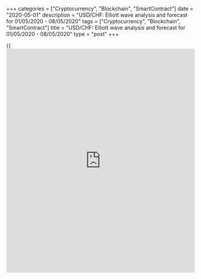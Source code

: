 +++
categories = ["Cryptocurrency", "Blockchain", "SmartContract"]
date = "2020-05-01"
description = "USD/CHF: Elliott wave analysis and forecast for 01/05/2020 - 08/05/2020"
tags = ["Cryptocurrency", "Blockchain", "SmartContract"]
title = "USD/CHF: Elliott wave analysis and forecast for 01/05/2020 - 08/05/2020"
type = "post"
+++

{{<iframe id="large-banner" src="https://www.bounty.group/#slide=18.0" width="100%" height="600" scrolling="no" style="border: 0px solid rgb(216, 221, 230); border-radius: 3px;">}}

May 1, 2020

May 1, 2020

USD/CHF: Elliott wave analysis and forecast for 01/05/2020 –
08/05/2020Alex Geuta

## [USD/CHF][1] remains likely to fall. Estimated pivot point is at a
level of 0.9804.

 **Main scenario:** Consider short positions from corrections below the
level of 0.9804 with a target of 0.9167 – 0.9000.

 **Alternative scenario:** ****breakout and consolidation above the
level of 0.9804 will allow the pair to continue rising to the levels of
1.0024 – 1.0235.

 **Analysis:** Supposedly, the descending third wave of larger degree
(3) continues developing on the [daily](https://www.fintecher.org/2020/03/03/forex-trading-daily-strategy/) time frame, with wave 3 of (3)
forming inside. On the H4 time frame, the first wave of smaller degree
i of 3 formed and a correction finished developing in the form of wave
ii of 3. Apparently, the third wave iii of 3 is developing on the H1
time frame, with wave (ii) of iii formed inside. If the presumption is
correct, the pair will continue to drop to the levels of 0.9167 –
0.9000. The level of 0.9804 is critical in this scenario. Its breakout
will allow the pair to continue rising to the levels of 1.0024 – 1.0235.

![LiteForex: USD/CHF: Elliott wave analysis and forecast for 01/05/2020
– 08/05/2020][2]

* * *

![LiteForex: USD/CHF: Elliott wave analysis and forecast for 01/05/2020
– 08/05/2020][3]

* * *

![LiteForex: USD/CHF: Elliott wave analysis and forecast for 01/05/2020
– 08/05/2020][4]

* * *

P.S. Did you like my article? Share it in social networks: it will be
the best “thank you" :)

Ask me questions and comment below. I’ll be glad to answer your
questions and give necessary explanations.

 **Useful links:**

  * I recommend trying to trade with a reliable broker [here][5]. The system allows you to trade by yourself or copy successful traders from all across the globe.
  * Use my promo-code BLOG for getting deposit bonus 50% on LiteForex platform. Just enter this code in the appropriate field while [depositing][6] your trading account.
  * Telegram channel with high-quality analytics, Forex reviews, training articles, and other useful things for traders <t.me/liteforex>

## Price chart of USDCHF in real time mode

![USD/CHF: Elliott wave analysis and forecast for 01/05/2020 –
08/05/2020][7]

The content of this article reflects the author’s opinion and does not
necessarily reflect the official position of LiteForex. The material
published on this page is provided for informational purposes only and
should not be considered as the provision of investment advice for the
purposes of Directive 2004/39/EC.

Rate this article:

{{value}}

( {{count}} {{title}} )

   1. my.liteforex.com/trading/chart?symbol=USDCHF
   2. cdn.liteforex.com/cache/uploads/blog_post/wave-analisys/01-05-2020/USDCHFH1.png?w=30&s=a6df4d6039aab74e1c27349e44351f6f
   3. cdn.liteforex.com/cache/uploads/blog_post/wave-analisys/01-05-2020/USDCHFH4.png?w=30&s=424d17f1d6a920a20e120daefc7fc0e7
   4. cdn.liteforex.com/cache/uploads/blog_post/wave-analisys/01-05-2020/USDCHFDaily.png?w=30&s=2d4fbde7cf8e8cd5222055d7d72b0be5
   5. my.liteforex.com/?category=analysts-opinions&slug=usdchf-elliott-wave-analysis-and-forecast-for-01052020---08052020&openPopup=%2Fregistration%2Fpopup&utm_source=blog&utm_medium=article&utm_campaign=bonus
   6. my.liteforex.com/deposit/?category=analysts-opinions&slug=usdchf-elliott-wave-analysis-and-forecast-for-01052020---08052020&promo_code=BLOG&utm_source=blog&utm_medium=article&utm_campaign=bonus
   7. cdn.liteforex.com/cache/uploads/blog_post/wave-analisys/Previews-elliot-waves/usdchf-elliott-wave-analysis-liteforex-blog-preview.jpeg?q=75&w=1000&s=cc70cf215fc3584e8c76bfe0083632c4